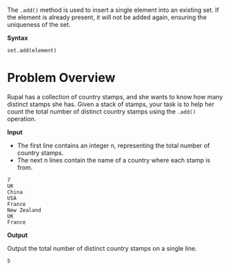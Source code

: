 The `.add()` method is used to insert a single element into an existing set. If the element is already present, it will not be added again, ensuring the uniqueness of the set.

**Syntax**
```
set.add(element)
```

# Problem Overview
Rupal has a collection of country stamps, and she wants to know how many distinct stamps she has.
Given a stack of stamps, your task is to help her count the total number of distinct country stamps using the `.add()` operation.

**Input**

* The first line contains an integer n, representing the total number of country stamps.
* The next n lines contain the name of a country where each stamp is from.
```
7
UK
China
USA
France
New Zealand
UK
France
```

**Output**

Output the total number of distinct country stamps on a single line.
```
5
```
